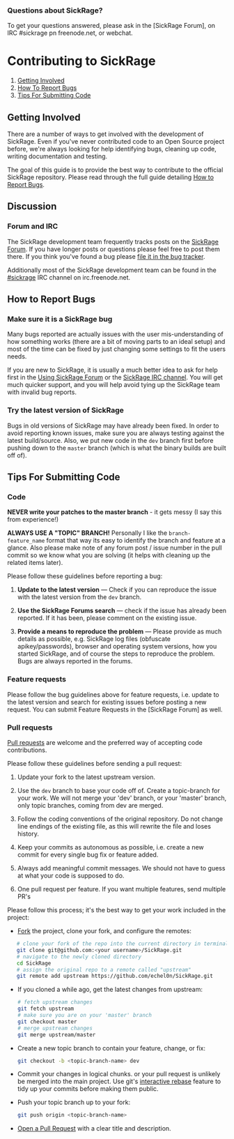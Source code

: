 ### Questions about SickRage?

To get your questions answered, please ask in the [SickRage Forum], on IRC \#sickrage pn freenode.net, or webchat.

# Contributing to SickRage

1. [Getting Involved](#getting-involved)
2. [How To Report Bugs](#how-to-report-bugs)
3. [Tips For Submitting Code](#tips-for-submitting-code)


## Getting Involved

There are a number of ways to get involved with the development of SickRage. Even if you've never contributed code to an Open Source project before, we're always looking for help identifying bugs, cleaning up code, writing documentation and testing.

The goal of this guide is to provide the best way to contribute to the official SickRage repository. Please read through the full guide detailing [How to Report Bugs](#how-to-report-bugs).

## Discussion

### Forum and IRC

The SickRage development team frequently tracks posts on the [SickRage Forum](http://sickrage.tv/). If you have longer posts or questions please feel free to post them there. If you think you've found a bug please [file it in the bug tracker](#how-to-report-bugs).

Additionally most of the SickRage development team can be found in the [#sickrage](http://webchat.freenode.net/?channels=sickrage) IRC channel on irc.freenode.net.


## How to Report Bugs

### Make sure it is a SickRage bug

Many bugs reported are actually issues with the user mis-understanding of how something works (there are a bit of moving parts to an ideal setup) and most of the time can be fixed by just changing some settings to fit the users needs.

If you are new to SickRage, it is usually a much better idea to ask for help first in the [Using SickRage Forum](http://sickrage.tv) or the [SickRage IRC channel](http://webchat.freenode.net/?channels=sickrage). You will get much quicker support, and you will help avoid tying up the SickRage team with invalid bug reports.

### Try the latest version of SickRage

Bugs in old versions of SickRage may have already been fixed. In order to avoid reporting known issues, make sure you are always testing against the latest build/source. Also, we put new code in the `dev` branch first before pushing down to the `master` branch (which is what the binary builds are built off of).


## Tips For Submitting Code


### Code

**NEVER write your patches to the master branch** - it gets messy (I say this from experience!)

**ALWAYS USE A "TOPIC" BRANCH!** Personally I like the `branch-feature_name` format that way its easy to identify the branch and feature at a glance. Also please make note of any forum post / issue number in the pull commit so we know what you are solving (it helps with cleaning up the related items later).


Please follow these guidelines before reporting a bug:

1. **Update to the latest version** &mdash; Check if you can reproduce the issue with the latest version from the `dev` branch.

2. **Use the SickRage Forums search** &mdash; check if the issue has already been reported. If it has been, please comment on the existing issue.

3. **Provide a means to reproduce the problem** &mdash; Please provide as much details as possible, e.g. SickRage log files (obfuscate apikey/passwords), browser and operating system versions, how you started SickRage, and of course the steps to reproduce the problem. Bugs are always reported in the forums.


### Feature requests

Please follow the bug guidelines above for feature requests, i.e. update to the latest version and search for existing issues before posting a new request. You can submit Feature Requests in the [SickRage Forum] as well.

### Pull requests

[Pull requests](https://help.github.com/articles/using-pull-requests) are welcome and the preferred way of accepting code contributions.

Please follow these guidelines before sending a pull request:

1. Update your fork to the latest upstream version.

2. Use the `dev` branch to base your code off of. Create a topic-branch for your work. We will not merge your 'dev' branch, or your 'master' branch, only topic branches, coming from dev are merged.

3. Follow the coding conventions of the original repository. Do not change line endings of the existing file, as this will rewrite the file and loses history.

4. Keep your commits as autonomous as possible, i.e. create a new commit for every single bug fix or feature added.

5. Always add meaningful commit messages. We should not have to guess at what your code is supposed to do.

6. One pull request per feature. If you want multiple features, send multiple PR's

Please follow this process; it's the best way to get your work included in the project:

- [Fork](http://help.github.com/fork-a-repo/) the project, clone your fork,
   and configure the remotes:

```bash
   # clone your fork of the repo into the current directory in terminal
   git clone git@github.com:<your username>/SickRage.git
   # navigate to the newly cloned directory
   cd SickRage
   # assign the original repo to a remote called "upstream"
   git remote add upstream https://github.com/echel0n/SickRage.git
   ```

- If you cloned a while ago, get the latest changes from upstream:

   ```bash
   # fetch upstream changes
   git fetch upstream
   # make sure you are on your 'master' branch
   git checkout master
   # merge upstream changes
   git merge upstream/master
   ```

- Create a new topic branch to contain your feature, change, or fix:

   ```bash
   git checkout -b <topic-branch-name> dev
   ```

- Commit your changes in logical chunks. or your pull request is unlikely
   be merged into the main project. Use git's
   [interactive rebase](https://help.github.com/articles/interactive-rebase)
   feature to tidy up your commits before making them public.

- Push your topic branch up to your fork:

   ```bash
   git push origin <topic-branch-name>
   ```

- [Open a Pull Request](https://help.github.com/articles/using-pull-requests) with a
    clear title and description.

